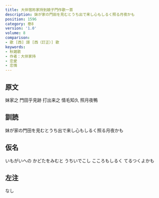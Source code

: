 ```yaml
---
title: 大伴宿祢家持到娘子門作歌一首
description: 妹が家の門田を見むとうち出で来し心もしるく照る月夜かも
position: 1596
category: 巻8
version: '1.0'
volume: 8
comparison:
- 歌 [西] 謌 [西（訂正）] 歌
keywords:
- 秋雑歌
- 作者：大伴家持
- 恋愛
- 恋情
---
```


## 原文

妹家之 門田乎見跡 打出来之 情毛知久 照月夜鴨

## 訓読

妹が家の門田を見むとうち出で来し心もしるく照る月夜かも

## 仮名

いもがいへの かどたをみむと うちいでこし こころもしるく てるつくよかも

## 左注

なし
